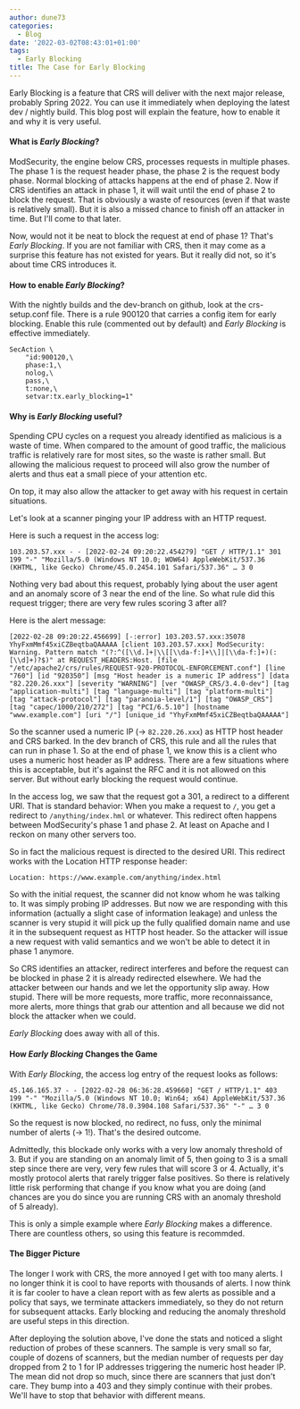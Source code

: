 ```yaml
---
author: dune73
categories:
  - Blog
date: '2022-03-02T08:43:01+01:00'
tags:
  - Early Blocking
title: The Case for Early Blocking
---
```



Early Blocking is a feature that CRS will deliver with the next major release, probably Spring 2022. You can use it immediately when deploying the latest dev / nightly build. This blog post will explain the feature, how to enable it and why it is very useful.

#### What is *Early Blocking*?

ModSecurity, the engine below CRS, processes requests in multiple phases. The phase 1 is the request header phase, the phase 2 is the request body phase. Normal blocking of attacks happens at the end of phase 2. Now if CRS identifies an attack in phase 1, it will wait until the end of phase 2 to block the request. That is obviously a waste of resources (even if that waste is relatively small). But it is also a missed chance to finish off an attacker in time. But I'll come to that later.

Now, would not it be neat to block the request at end of phase 1? That's *Early Blocking*. If you are not familiar with CRS, then it may come as a surprise this feature has not existed for years. But it really did not, so it's about time CRS introduces it.

#### How to enable *Early Blocking*?

With the nightly builds and the dev-branch on github, look at the crs-setup.conf file. There is a rule 900120 that carries a config item for early blocking. Enable this rule (commented out by default) and *Early Blocking* is effective immediately.

```
SecAction \
    "id:900120,\
    phase:1,\
    nolog,\
    pass,\
    t:none,\
    setvar:tx.early_blocking=1"
```

#### Why is *Early Blocking* useful?

Spending CPU cycles on a request you already identified as malicious is a waste of time. When compared to the amount of good traffic, the malicious traffic is relatively rare for most sites, so the waste is rather small. But allowing the malicious request to proceed will also grow the number of alerts and thus eat a small piece of your attention etc.

On top, it may also allow the attacker to get away with his request in certain situations.

Let's look at a scanner pinging your IP address with an HTTP request.

Here is such a request in the access log:

```
103.203.57.xxx - - [2022-02-24 09:20:22.454279] "GET / HTTP/1.1" 301 199 "-" "Mozilla/5.0 (Windows NT 10.0; WOW64) AppleWebKit/537.36 (KHTML, like Gecko) Chrome/45.0.2454.101 Safari/537.36" … 3 0
```

Nothing very bad about this request, probably lying about the user agent and an anomaly score of 3 near the end of the line. So what rule did this request trigger; there are very few rules scoring 3 after all?

Here is the alert message:

```
[2022-02-28 09:20:22.456699] [-:error] 103.203.57.xxx:35078 YhyFxmMmf45xiCZBeqtbaQAAAAA [client 103.203.57.xxx] ModSecurity: Warning. Pattern match "(?:^([\\d.]+|\\[[\\da-f:]+\\]|[\\da-f:]+)(:[\\d]+)?$)" at REQUEST_HEADERS:Host. [file "/etc/apache2/crs/rules/REQUEST-920-PROTOCOL-ENFORCEMENT.conf"] [line "760"] [id "920350"] [msg "Host header is a numeric IP address"] [data "82.220.26.xxx"] [severity "WARNING"] [ver "OWASP_CRS/3.4.0-dev"] [tag "application-multi"] [tag "language-multi"] [tag "platform-multi"] [tag "attack-protocol"] [tag "paranoia-level/1"] [tag "OWASP_CRS"] [tag "capec/1000/210/272"] [tag "PCI/6.5.10"] [hostname "www.example.com"] [uri "/"] [unique_id "YhyFxmMmf45xiCZBeqtbaQAAAAA"]
```

So the scanner used a numeric IP (-&gt; `82.220.26.xxx`) as HTTP host header and CRS barked. In the dev branch of CRS, this rule and all the rules that can run in phase 1. So at the end of phase 1, we know this is a client who uses a numeric host header as IP address. There are a few situations where this is acceptable, but it's against the RFC and it is not allowed on this server. But without early blocking the request would continue.

In the access log, we saw that the request got a 301, a redirect to a different URI. That is standard behavior: When you make a request to `/`, you get a redirect to `/anything/index.hml` or whatever. This redirect often happens between ModSecurity's phase 1 and phase 2. At least on Apache and I reckon on many other servers too.

So in fact the malicious request is directed to the desired URI. This redirect works with the Location HTTP response header:

```
Location: https://www.example.com/anything/index.html
```

So with the initial request, the scanner did not know whom he was talking to. It was simply probing IP addresses. But now we are responding with this information (actually a slight case of information leakage) and unless the scanner is very stupid it will pick up the fully qualified domain name and use it in the subsequent request as HTTP host header. So the attacker will issue a new request with valid semantics and we won't be able to detect it in phase 1 anymore.

So CRS identifies an attacker, redirect interferes and before the request can be blocked in phase 2 it is already redirected elsewhere. We had the attacker between our hands and we let the opportunity slip away. How stupid. There will be more requests, more traffic, more reconnaissance, more alerts, more things that grab our attention and all because we did not block the attacker when we could.

*Early Blocking* does away with all of this.

#### How *Early Blocking* Changes the Game

With *Early Blocking*, the access log entry of the request looks as follows:

```
45.146.165.37 - - [2022-02-28 06:36:28.459660] "GET / HTTP/1.1" 403 199 "-" "Mozilla/5.0 (Windows NT 10.0; Win64; x64) AppleWebKit/537.36 (KHTML, like Gecko) Chrome/78.0.3904.108 Safari/537.36" "-" … 3 0
```

So the request is now blocked, no redirect, no fuss, only the minimal number of alerts (-&gt; 1!). That's the desired outcome.

Admittedly, this blockade only works with a very low anomaly threshold of 3. But if you are standing on an anomaly limit of 5, then going to 3 is a small step since there are very, very few rules that will score 3 or 4. Actually, it's mostly protocol alerts that rarely trigger false positives. So there is relatively little risk performing that change if you know what you are doing (and chances are you do since you are running CRS with an anomaly threshold of 5 already).

This is only a simple example where *Early Blocking* makes a difference. There are countless others, so using this feature is recommded.

#### The Bigger Picture

The longer I work with CRS, the more annoyed I get with too many alerts. I no longer think it is cool to have reports with thousands of alerts. I now think it is far cooler to have a clean report with as few alerts as possible and a policy that says, we terminate attackers immediately, so they do not return for subsequent attacks. Early blocking and reducing the anomaly threshold are useful steps in this direction.

After deploying the solution above, I've done the stats and noticed a slight reduction of probes of these scanners. The sample is very small so far, couple of dozens of scanners, but the median number of requests per day dropped from 2 to 1 for IP addresses triggering the numeric host header IP. The mean did not drop so much, since there are scanners that just don't care. They bump into a 403 and they simply continue with their probes. We'll have to stop that behavior with different means.  
